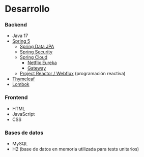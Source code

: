 # Desarrollo

### Backend

- Java 17
- [Spring 5](https://spring.io/)
  - [Spring Data JPA](https://spring.io/projects/spring-data-jpa)
  - [Spring Security](https://spring.io/projects/spring-security)
  - [Spring Cloud](https://spring.io/projects/spring-cloud)
    - [Netflix Eureka](https://spring.io/projects/spring-cloud-netflix)
    - [Gateway](https://spring.io/projects/spring-cloud-gateway)
   - [Project Reactor / Webflux](https://projectreactor.io/) (programación reactiva)
- [Thymeleaf](https://www.thymeleaf.org/)
- [Lombok](https://projectlombok.org/)

### Frontend

- HTML
- JavaScript
- CSS

### Bases de datos

- MySQL
- H2 (base de datos en memoria utilizada para tests unitarios)
